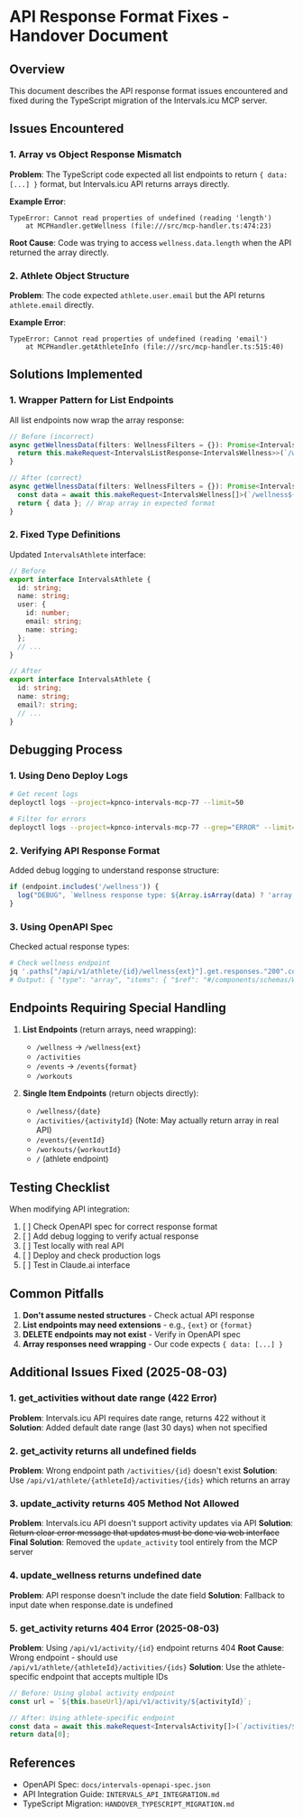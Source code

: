 # API Response Format Fixes - Handover Document

## Overview
This document describes the API response format issues encountered and fixed during the TypeScript migration of the Intervals.icu MCP server.

## Issues Encountered

### 1. Array vs Object Response Mismatch
**Problem**: The TypeScript code expected all list endpoints to return `{ data: [...] }` format, but Intervals.icu API returns arrays directly.

**Example Error**:
```
TypeError: Cannot read properties of undefined (reading 'length')
    at MCPHandler.getWellness (file:///src/mcp-handler.ts:474:23)
```

**Root Cause**: Code was trying to access `wellness.data.length` when the API returned the array directly.

### 2. Athlete Object Structure
**Problem**: The code expected `athlete.user.email` but the API returns `athlete.email` directly.

**Example Error**:
```
TypeError: Cannot read properties of undefined (reading 'email')
    at MCPHandler.getAthleteInfo (file:///src/mcp-handler.ts:515:40)
```

## Solutions Implemented

### 1. Wrapper Pattern for List Endpoints
All list endpoints now wrap the array response:

```typescript
// Before (incorrect)
async getWellnessData(filters: WellnessFilters = {}): Promise<IntervalsListResponse<IntervalsWellness>> {
  return this.makeRequest<IntervalsListResponse<IntervalsWellness>>(`/wellness${query}`);
}

// After (correct)
async getWellnessData(filters: WellnessFilters = {}): Promise<IntervalsListResponse<IntervalsWellness>> {
  const data = await this.makeRequest<IntervalsWellness[]>(`/wellness${query}`);
  return { data }; // Wrap array in expected format
}
```

### 2. Fixed Type Definitions
Updated `IntervalsAthlete` interface:

```typescript
// Before
export interface IntervalsAthlete {
  id: string;
  name: string;
  user: {
    id: number;
    email: string;
    name: string;
  };
  // ...
}

// After
export interface IntervalsAthlete {
  id: string;
  name: string;
  email?: string;
  // ...
}
```

## Debugging Process

### 1. Using Deno Deploy Logs
```bash
# Get recent logs
deployctl logs --project=kpnco-intervals-mcp-77 --limit=50

# Filter for errors
deployctl logs --project=kpnco-intervals-mcp-77 --grep="ERROR" --limit=30
```

### 2. Verifying API Response Format
Added debug logging to understand response structure:
```typescript
if (endpoint.includes('/wellness')) {
  log("DEBUG", `Wellness response type: ${Array.isArray(data) ? 'array' : typeof data}`);
}
```

### 3. Using OpenAPI Spec
Checked actual response types:
```bash
# Check wellness endpoint
jq '.paths["/api/v1/athlete/{id}/wellness{ext}"].get.responses."200".content."*/*".schema' docs/intervals-openapi-spec.json
# Output: { "type": "array", "items": { "$ref": "#/components/schemas/Wellness" } }
```

## Endpoints Requiring Special Handling

1. **List Endpoints** (return arrays, need wrapping):
   - `/wellness` → `/wellness{ext}`
   - `/activities`
   - `/events` → `/events{format}`
   - `/workouts`

2. **Single Item Endpoints** (return objects directly):
   - `/wellness/{date}`
   - `/activities/{activityId}` (Note: May actually return array in real API)
   - `/events/{eventId}`
   - `/workouts/{workoutId}`
   - `/` (athlete endpoint)

## Testing Checklist

When modifying API integration:

1. [ ] Check OpenAPI spec for correct response format
2. [ ] Add debug logging to verify actual response
3. [ ] Test locally with real API
4. [ ] Deploy and check production logs
5. [ ] Test in Claude.ai interface

## Common Pitfalls

1. **Don't assume nested structures** - Check actual API response
2. **List endpoints may need extensions** - e.g., `{ext}` or `{format}`
3. **DELETE endpoints may not exist** - Verify in OpenAPI spec
4. **Array responses need wrapping** - Our code expects `{ data: [...] }`

## Additional Issues Fixed (2025-08-03)

### 1. get_activities without date range (422 Error)
**Problem**: Intervals.icu API requires date range, returns 422 without it
**Solution**: Added default date range (last 30 days) when not specified

### 2. get_activity returns all undefined fields
**Problem**: Wrong endpoint path `/activities/{id}` doesn't exist
**Solution**: Use `/api/v1/athlete/{athleteId}/activities/{ids}` which returns an array

### 3. update_activity returns 405 Method Not Allowed
**Problem**: Intervals.icu API doesn't support activity updates via API
**Solution**: ~~Return clear error message that updates must be done via web interface~~
**Final Solution**: Removed the `update_activity` tool entirely from the MCP server

### 4. update_wellness returns undefined date
**Problem**: API response doesn't include the date field
**Solution**: Fallback to input date when response.date is undefined

### 5. get_activity returns 404 Error (2025-08-03)
**Problem**: Using `/api/v1/activity/{id}` endpoint returns 404
**Root Cause**: Wrong endpoint - should use `/api/v1/athlete/{athleteId}/activities/{ids}`
**Solution**: Use the athlete-specific endpoint that accepts multiple IDs

```typescript
// Before: Using global activity endpoint
const url = `${this.baseUrl}/api/v1/activity/${activityId}`;

// After: Using athlete-specific endpoint
const data = await this.makeRequest<IntervalsActivity[]>(`/activities/${activityId}`);
return data[0];
```

## References

- OpenAPI Spec: `docs/intervals-openapi-spec.json`
- API Integration Guide: `INTERVALS_API_INTEGRATION.md`
- TypeScript Migration: `HANDOVER_TYPESCRIPT_MIGRATION.md`